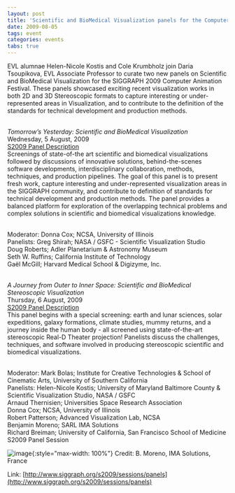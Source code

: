 ```yaml
---
layout: post
title: 'Scientific and BioMedical Visualization panels for the Computer Animation Festival at the SIGGRAPH 2009'
date: 2009-08-05
tags: event
categories: events
tabs: true
---
```


EVL alumnae Helen-Nicole Kostis and Cole Krumbholz join Daria Tsoupikova, EVL Associate Professor to curate two new panels on Scientific and BioMedical Visualization for the SIGGRAPH 2009 Computer Animation Festival. These panels showcased exciting recent visualization works in both 2D and 3D Stereoscopic formats to capture interesting or under-represented areas in Visualization, and to contribute to the definition of the standards for technical development and production methods.<br><br>

<em>Tomorrow&rsquo;s Yesterday: Scientific and BioMedical Visualization</em><br>
Wednesday, 5 August, 2009<br>
<a href="http://www.siggraph.org/s2009/sessions/panels/details/?type=panel&amp;id=137">S2009 Panel Description</a><br>
Screenings of state-of-the art scientific and biomedical visualizations followed by discussions of innovative solutions, behind-the-scenes software developments, interdisciplinary collaboration, methods, techniques, and production pipelines. The goal of this panel is to present fresh work, capture interesting and under-represented visualization areas in the SIGGRAPH community, and contribute to definition of standards for technical development and production methods. The panel provides a balanced platform for exploration of the overlapping technical problems and complex solutions in scientific and biomedical visualizations knowledge.<br><br>

Moderator: Donna Cox; NCSA, University of Illinois<br>
Panelists: Greg Shirah; NASA / GSFC - Scientific Visualization Studio<br>
Doug Roberts; Adler Planetarium &amp; Astronomy Museum<br>
Seth W. Ruffins; California Institute of Technology<br> 
Ga&euml;l McGill; Harvard Medical School &amp; Digizyme, Inc.<br><br>

<em>A Journey from Outer to Inner Space: Scientific and BioMedical Stereoscopic Visualization</em><br>
Thursday, 6 August, 2009<br>
<a href="http://www.siggraph.org/s2009/sessions/panels/details/?type=panel&amp;id=140">S2009 Panel Description</a><br>
This panel begins with a special screening:  earth and lunar sciences, solar expeditions, galaxy formations, climate studies, mummy returns, and a journey inside the human body - all screened using state-of-the-art stereoscopic Real-D Theater projection! Panelists discuss the challenges, techniques, and software involved in producing stereoscopic scientific and biomedical visualizations.<br><br>

Moderator: Mark Bolas; Institute for Creative Technologies &amp; School of Cinematic Arts, University of Southern California<br>
Panelists: Helen-Nicole Kostis; University of Maryland Baltimore County &amp; Scientific Visualization Studio, NASA / GSFC<br>
Arnaud Thernisien; Universities Space Research Association<br>
Donna Cox; NCSA, University of Illinois<br>
Robert Patterson; Advanced Visualization Lab, NCSA<br>
Benjamin Moreno; SARL IMA Solutions<br>
Richard Breiman; University of California, San Francisco School of Medicine
S2009 Panel Session

![image](https://www.evl.uic.edu/output/originals/s2009_3dpanel.jpg-srcw.jpg){:style="max-width: 100%"}
Credit: B. Moreno, IMA Solutions, France


Link: [http://www.siggraph.org/s2009/sessions/panels](http://www.siggraph.org/s2009/sessions/panels)
